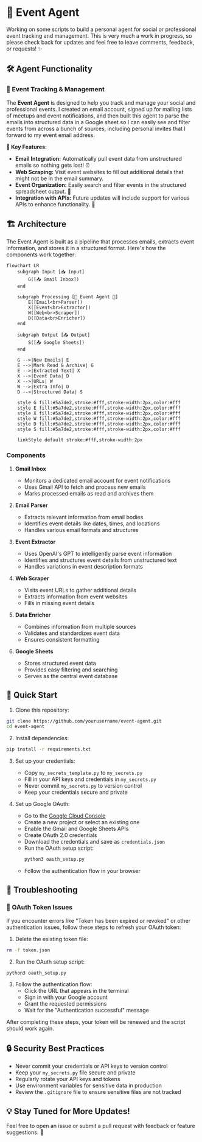 # 🤖 Event Agent

Working on some scripts to build a personal agent for social or professional event tracking and management. This is very much a work in progress, so please check back for updates and feel free to leave comments, feedback, or requests! ✨

## 🛠️ Agent Functionality

### 🎉 Event Tracking & Management
The **Event Agent** is designed to help you track and manage your social and professional events. I created an email account, signed up for mailing lists of meetups and event notifications, and then built this agent to parse the emails into structured data in a Google sheet so I can easily see and filter events from across a bunch of sources, including personal invites that I forward to my event email address.

**🌟 Key Features:**
- **Email Integration:** Automatically pull event data from unstructured emails so nothing gets lost! ⏰
- **Web Scraping:** Visit event websites to fill out additional details that might not be in the email summary.
- **Event Organization:** Easily search and filter events in the structured spreadsheet output. 📅
- **Integration with APIs:** Future updates will include support for various APIs to enhance functionality. 🔗

## 🏗️ Architecture

The Event Agent is built as a pipeline that processes emails, extracts event information, and stores it in a structured format. Here's how the components work together:

```mermaid
flowchart LR
    subgraph Input [📥 Input]
        G([📥 Gmail Inbox])
    end

    subgraph Processing [🤖 Event Agent 🤖]
        E([Email<br>Parser])
        X([Event<br>Extractor])
        W([Web<br>Scraper])
        D([Data<br>Enricher])
    end

    subgraph Output [📤 Output]
        S([📤 Google Sheets])
    end

    G -->|New Emails| E
    E -->|Mark Read & Archive| G
    E -->|Extracted Text| X
    X -->|Event Data| D
    X -->|URLs| W
    W -->|Extra Info| D
    D -->|Structured Data| S

    style G fill:#5a7de2,stroke:#fff,stroke-width:2px,color:#fff
    style E fill:#5a7de2,stroke:#fff,stroke-width:2px,color:#fff
    style X fill:#5a7de2,stroke:#fff,stroke-width:2px,color:#fff
    style W fill:#5a7de2,stroke:#fff,stroke-width:2px,color:#fff
    style D fill:#5a7de2,stroke:#fff,stroke-width:2px,color:#fff
    style S fill:#5a7de2,stroke:#fff,stroke-width:2px,color:#fff

    linkStyle default stroke:#fff,stroke-width:2px
```

### Components

1. **Gmail Inbox**
   - Monitors a dedicated email account for event notifications
   - Uses Gmail API to fetch and process new emails
   - Marks processed emails as read and archives them

2. **Email Parser**
   - Extracts relevant information from email bodies
   - Identifies event details like dates, times, and locations
   - Handles various email formats and structures

3. **Event Extractor**
   - Uses OpenAI's GPT to intelligently parse event information
   - Identifies and structures event details from unstructured text
   - Handles variations in event description formats

4. **Web Scraper**
   - Visits event URLs to gather additional details
   - Extracts information from event websites
   - Fills in missing event details

5. **Data Enricher**
   - Combines information from multiple sources
   - Validates and standardizes event data
   - Ensures consistent formatting

6. **Google Sheets**
   - Stores structured event data
   - Provides easy filtering and searching
   - Serves as the central event database

## 🚀 Quick Start

1. Clone this repository:
```bash
git clone https://github.com/yourusername/event-agent.git
cd event-agent
```

2. Install dependencies:
```bash
pip install -r requirements.txt
```

3. Set up your credentials:
   - Copy `my_secrets_template.py` to `my_secrets.py`
   - Fill in your API keys and credentials in `my_secrets.py`
   - Never commit `my_secrets.py` to version control
   - Keep your credentials secure and private

4. Set up Google OAuth:
   - Go to the [Google Cloud Console](https://console.cloud.google.com)
   - Create a new project or select an existing one
   - Enable the Gmail and Google Sheets APIs
   - Create OAuth 2.0 credentials
   - Download the credentials and save as `credentials.json`
   - Run the OAuth setup script:
     ```bash
     python3 oauth_setup.py
     ```
   - Follow the authentication flow in your browser

## 🔧 Troubleshooting

### 🔑 OAuth Token Issues
If you encounter errors like "Token has been expired or revoked" or other authentication issues, follow these steps to refresh your OAuth token:

1. Delete the existing token file:
```bash
rm -f token.json
```

2. Run the OAuth setup script:
```bash
python3 oauth_setup.py
```

3. Follow the authentication flow:
   - Click the URL that appears in the terminal
   - Sign in with your Google account
   - Grant the requested permissions
   - Wait for the "Authentication successful" message

After completing these steps, your token will be renewed and the script should work again.

## 🔒 Security Best Practices
- Never commit your credentials or API keys to version control
- Keep your `my_secrets.py` file secure and private
- Regularly rotate your API keys and tokens
- Use environment variables for sensitive data in production
- Review the `.gitignore` file to ensure sensitive files are not tracked

## 💡 Stay Tuned for More Updates!
Feel free to open an issue or submit a pull request with feedback or feature suggestions. 🌟
